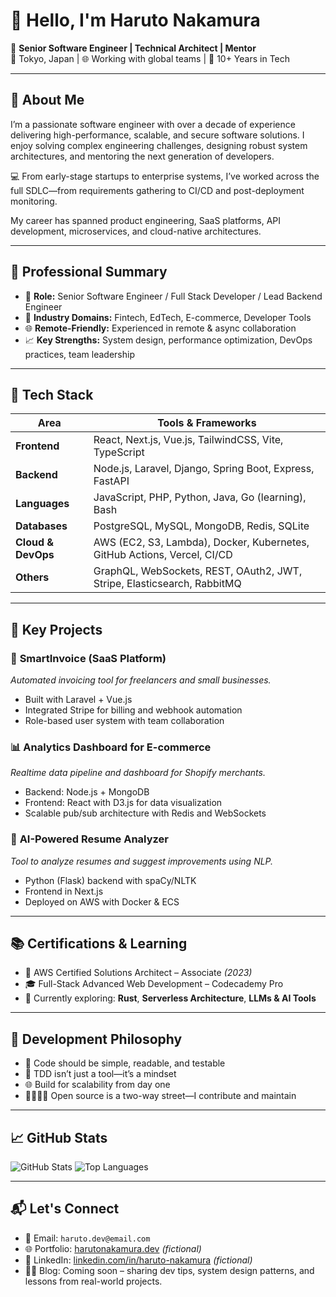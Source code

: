 # 👋 Hello, I'm Haruto Nakamura

🎯 **Senior Software Engineer | Technical Architect | Mentor**  
📍 Tokyo, Japan | 🌐 Working with global teams | 💼 10+ Years in Tech

---

## 🧠 About Me

I’m a passionate software engineer with over a decade of experience delivering high-performance, scalable, and secure software solutions. I enjoy solving complex engineering challenges, designing robust system architectures, and mentoring the next generation of developers.

💻 From early-stage startups to enterprise systems, I’ve worked across the full SDLC—from requirements gathering to CI/CD and post-deployment monitoring.

My career has spanned product engineering, SaaS platforms, API development, microservices, and cloud-native architectures.

---

## 💼 Professional Summary

- 🔧 **Role:** Senior Software Engineer / Full Stack Developer / Lead Backend Engineer  
- 🏢 **Industry Domains:** Fintech, EdTech, E-commerce, Developer Tools  
- 🌐 **Remote-Friendly:** Experienced in remote & async collaboration  
- 📈 **Key Strengths:** System design, performance optimization, DevOps practices, team leadership

---

## 🚀 Tech Stack

| Area            | Tools & Frameworks                                                                 |
|------------------|------------------------------------------------------------------------------------|
| **Frontend**     | React, Next.js, Vue.js, TailwindCSS, Vite, TypeScript                             |
| **Backend**      | Node.js, Laravel, Django, Spring Boot, Express, FastAPI                           |
| **Languages**    | JavaScript, PHP, Python, Java, Go (learning), Bash                                |
| **Databases**    | PostgreSQL, MySQL, MongoDB, Redis, SQLite                                         |
| **Cloud & DevOps** | AWS (EC2, S3, Lambda), Docker, Kubernetes, GitHub Actions, Vercel, CI/CD         |
| **Others**       | GraphQL, WebSockets, REST, OAuth2, JWT, Stripe, Elasticsearch, RabbitMQ           |

---

## 📌 Key Projects

### 🧾 **SmartInvoice (SaaS Platform)**
*Automated invoicing tool for freelancers and small businesses.*
- Built with Laravel + Vue.js
- Integrated Stripe for billing and webhook automation
- Role-based user system with team collaboration

### 📊 **Analytics Dashboard for E-commerce**
*Realtime data pipeline and dashboard for Shopify merchants.*
- Backend: Node.js + MongoDB
- Frontend: React with D3.js for data visualization
- Scalable pub/sub architecture with Redis and WebSockets

### 🧠 **AI-Powered Resume Analyzer**
*Tool to analyze resumes and suggest improvements using NLP.*
- Python (Flask) backend with spaCy/NLTK
- Frontend in Next.js
- Deployed on AWS with Docker & ECS

---

## 📚 Certifications & Learning

- 📜 AWS Certified Solutions Architect – Associate *(2023)*  
- 🎓 Full-Stack Advanced Web Development – Codecademy Pro  
- 🔬 Currently exploring: **Rust**, **Serverless Architecture**, **LLMs & AI Tools**

---

## 🧭 Development Philosophy

- 🚦 Code should be simple, readable, and testable  
- 🧪 TDD isn’t just a tool—it’s a mindset  
- 🌐 Build for scalability from day one  
- 🫱🏽‍🫲🏼 Open source is a two-way street—I contribute and maintain

---

## 📈 GitHub Stats

![GitHub Stats](https://github-readme-stats.vercel.app/api?username=haruto-nakamura&show_icons=true&theme=tokyonight)
![Top Languages](https://github-readme-stats.vercel.app/api/top-langs/?username=haruto-nakamura&layout=compact&theme=tokyonight)

---

## 📬 Let's Connect

- 📧 Email: `haruto.dev@email.com`  
- 🌐 Portfolio: [harutonakamura.dev](https://harutonakamura.dev) *(fictional)*  
- 💼 LinkedIn: [linkedin.com/in/haruto-nakamura](https://linkedin.com/in/haruto-nakamura) *(fictional)*  
- 🧑‍🏫 Blog: Coming soon – sharing dev tips, system design patterns, and lessons from real-world projects. 
